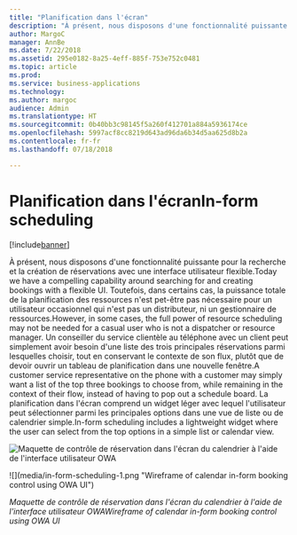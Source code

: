 ```yaml
---
title: "Planification dans l'écran"
description: "À présent, nous disposons d'une fonctionnalité puissante pour la recherche et la création de réservations avec une interface utilisateur flexible."
author: MargoC
manager: AnnBe
ms.date: 7/22/2018
ms.assetid: 295e0182-8a25-4eff-885f-753e752c0481
ms.topic: article
ms.prod: 
ms.service: business-applications
ms.technology: 
ms.author: margoc
audience: Admin
ms.translationtype: HT
ms.sourcegitcommit: 0b40bb3c98145f5a260f412701a884a5936174ce
ms.openlocfilehash: 5997acf8cc8219d643ad96da6b34d5aa625d8b2a
ms.contentlocale: fr-fr
ms.lasthandoff: 07/18/2018

---
```


#  <a name="in-form-scheduling"></a><span data-ttu-id="52d91-103">Planification dans l'écran</span><span class="sxs-lookup"><span data-stu-id="52d91-103">In-form scheduling</span></span>

[!include[banner](../../../../includes/banner.md)]

<span data-ttu-id="52d91-104">À présent, nous disposons d'une fonctionnalité puissante pour la recherche et la création de réservations avec une interface utilisateur flexible.</span><span class="sxs-lookup"><span data-stu-id="52d91-104">Today we have a compelling capability around searching for and creating bookings with a flexible UI.</span></span> <span data-ttu-id="52d91-105">Toutefois, dans certains cas, la puissance totale de la planification des ressources n'est pet-être pas nécessaire pour un utilisateur occasionnel qui n'est pas un distributeur, ni un gestionnaire de ressources.</span><span class="sxs-lookup"><span data-stu-id="52d91-105">However, in some cases, the full power of resource scheduling may not be needed for a casual user who is not a dispatcher or resource manager.</span></span> <span data-ttu-id="52d91-106">Un conseiller du service clientèle au téléphone avec un client peut simplement avoir besoin d'une liste des trois principales réservations parmi lesquelles choisir, tout en conservant le contexte de son flux, plutôt que de devoir ouvrir un tableau de planification dans une nouvelle fenêtre.</span><span class="sxs-lookup"><span data-stu-id="52d91-106">A customer service representative on the phone with a customer may simply want a list of the top three bookings to choose from, while remaining in the context of their flow, instead of having to pop out a schedule board.</span></span>
<span data-ttu-id="52d91-107">La planification dans l'écran comprend un widget léger avec lequel l'utilisateur peut sélectionner parmi les principales options dans une vue de liste ou de calendrier simple.</span><span class="sxs-lookup"><span data-stu-id="52d91-107">In-form scheduling includes a lightweight widget where the user can select from the top options in a simple list or calendar view.</span></span>


<span data-ttu-id="52d91-108">![](media/in-form-scheduling-1.png "Maquette de contrôle de réservation dans l'écran du calendrier à l'aide de l'interface utilisateur OWA")
<!-- picture --></span><span class="sxs-lookup"><span data-stu-id="52d91-108">![](media/in-form-scheduling-1.png "Wireframe of calendar in-form booking control using OWA UI")
<!-- picture --></span></span>

<span data-ttu-id="52d91-109">*Maquette de contrôle de réservation dans l'écran du calendrier à l'aide de l'interface utilisateur OWA*</span><span class="sxs-lookup"><span data-stu-id="52d91-109">*Wireframe of calendar in-form booking control using OWA UI*</span></span>

